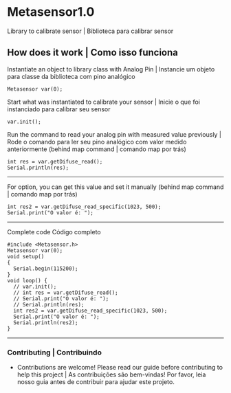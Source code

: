 # Metasensor1.0
Library to calibrate sensor | Biblioteca para calibrar sensor

## How does it work | Como isso funciona
Instantiate an object to library class with Analog Pin | Instancie um objeto para classe da biblioteca com pino analógico
```
Metasensor var(0);
```

Start what was instantiated to calibrate your sensor | Inicie o que foi instanciado para calibrar seu sensor
```
var.init();
```

Run the command to read your analog pin with measured value previously | Rode o comando para ler seu pino analógico com valor medido anteriormente (behind map command | comando map por trás)
```
int res = var.getDifuse_read();
Serial.println(res);
```
-----------------------------------------------
For option, you can get this value and set it manually (behind map command | comando map por trás)
```
int res2 = var.getDifuse_read_specific(1023, 500);
Serial.print("O valor é: ");
```
-----------------------------------------------
Complete code Código completo
```
#include <Metasensor.h>
Metasensor var(0);
void setup() 
{
  Serial.begin(115200);
}
void loop() {
  // var.init();
  // int res = var.getDifuse_read();
  // Serial.print("O valor é: ");
  // Serial.println(res);
  int res2 = var.getDifuse_read_specific(1023, 500);
  Serial.print("O valor é: ");
  Serial.println(res2);  
}
```
-----------------------------------------------
### Contributing | Contribuindo
* Contributions are welcome! Please read our guide before contributing to help this project | As contribuições são bem-vindas! Por favor, leia nosso guia antes de contribuir para ajudar este projeto.
